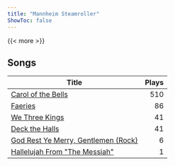 ```yaml
---
title: "Mannheim Steamroller"
ShowToc: false
---
```


{{< more >}}

## Songs
Title | Plays 
----- | -----: 
[Carol of the Bells](/songs/carol-of-the-bells) | 510
[Faeries](/songs/faeries) | 86
[We Three Kings](/songs/we-three-kings) | 41
[Deck the Halls](/songs/deck-the-halls) | 41
[God Rest Ye Merry, Gentlemen (Rock)](/songs/god-rest-ye-merry-gentlemen-rock) | 6
[Hallelujah From "The Messiah"](/songs/hallelujah-from-the-messiah) | 1

